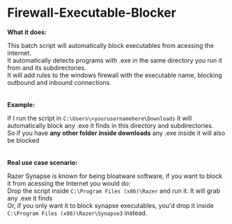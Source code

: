# Firewall-Executable-Blocker<br>

**What it does:**<br>

This batch script will automatically block executables from acessing the internet.<br>
It automatically detects programs with .exe in the same directory you run it from and its subdirectories.<br>
It will add rules to the windows firewall with the executable name, blocking outbound and inbound connections.<br>
<br>
<br>
**Example:**<br>

If I run the script in ```C:\Users\<yourusernamehere\Downloads``` it will automatically block any .exe it finds in this directory and subdirectories.<br>
So if you have **any other folder inside downloads** any .exe inside it will also be blocked<br>
<br>
<br>
**Real use case scenario:**<br>

Razer Synapse is known for being bloatware software, if you want to block it from acessing the Internet you would do:<br>
Drop the script inside ```C:\Program Files (x86)\Razer``` and run it. It will grab any .exe it finds<br> 
Or, if you only want it to block synapse executables, you'd drop it inside ```C:\Program Files (x86)\Razer\Synapse3``` instead.
